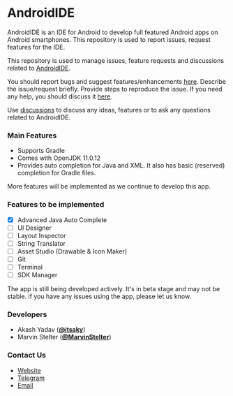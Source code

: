 # AndroidIDE
AndroidIDE is an IDE for Android to develop full featured Android apps on Android smartphones. This repository is used to report issues, request features for the IDE.

This repository is used to manage issues, feature requests and discussions related to [AndroidIDE](https://androidide.com).

You should report bugs and suggest features/enhancements [here](https://github.com/itsaky/AndroidIDE/issues).
Describe the issue/request briefly. Provide steps to reproduce the issue. If you need any help, you should discuss it [here](https://github.com/itsaky/AndroidIDE/discussions).

Use [discussions](https://github.com/itsaky/AndroidIDE/discussions) to discuss any ideas, features or to ask any questions related to AndroidIDE. 

### Main Features
- Supports Gradle
- Comes with OpenJDK 11.0.12
- Provides auto completion for Java and XML. It also has basic (reserved) completion for Gradle files.

More features will be implemented as we continue to develop this app.

### Features to be implemented
- [x] Advanced Java Auto Complete
- [ ] UI Designer
- [ ] Layout Inspector
- [ ] String Translator
- [ ] Asset Studio (Drawable & Icon Maker)
- [ ] Git
- [ ] Terminal
- [ ] SDK Manager

The app is still being developed actively. It's in beta stage and may not be stable. if you have any issues using the app, please let us know.

### Developers
- Akash Yadav ([**@itsaky**](https://github.com/itsaky))
- Marvin Stelter ([**@MarvinStelter**](https://github.com/MarvinStelter))

### Contact Us
- [Website](https://androidide.com)
- [Telegram](https://t.me/androidide_discussions)
- [Email](mailto:contact@androidide.com)
